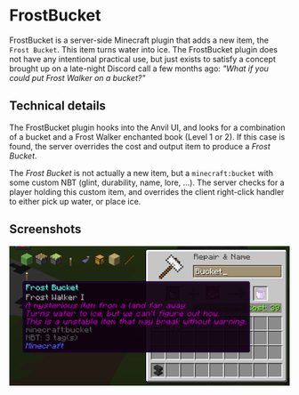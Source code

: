 # FrostBucket

FrostBucket is a server-side Minecraft plugin that adds a new item, the `Frost Bucket`. This item turns water into ice. The FrostBucket plugin does not have any intentional practical use, but just exists to satisfy a concept brought up on a late-night Discord call a few months ago: *"What if you could put Frost Walker on a bucket?"*

## Technical details

The FrostBucket plugin hooks into the Anvil UI, and looks for a combination of a bucket and a Frost Walker enchanted book (Level 1 or 2). If this case is found, the server overrides the cost and output item to produce a *Frost Bucket*.

The *Frost Bucket* is not actually a new item, but a `minecraft:bucket` with some custom NBT (glint, durability, name, lore, ...). The server checks for a player holding this custom item, and overrides the client right-click handler to either pick up water, or place ice.

## Screenshots

![Frost Bucket creation](./AnvilScreenshot.png)

